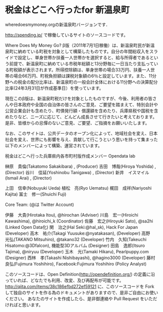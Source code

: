 # 税金はどこへ行ったfor 新温泉町

wheredoesmymoney.orgの新温泉町バージョンです．

http://spending.jp/ で稼働しているサイトのソースコードです。

Where Does My Money Go? β版（2011年7月1日稼働）は、新温泉町民が新温泉町に納めている町税を対象として構築したものです。自分の年間総収入をスライドで設定し、単身世帯か扶養一人世帯かを選択すると、給与所得者であるという前提で、新温泉町に納めている市税年総額と13分野毎に一日当たり支払っている町税額が表示されます。所得控除額は、単身世帯の場合33万円、扶養一人世帯の場合66万円、町税負担額は課税対象額の6％と設定しています。また、11分野への税金の配分比率は、新温泉町の一般会計全体における11分野への決算配分比率(24年3月31日が作成基準日）を使っています。

現在このβ版は、新温泉町税だけを対象としたものですが、今後、利用者の皆さんや日本政府や全国の自治体の皆さんのご意見、ご要望を踏まえて、特別会計や公営企業会計も含めたり、町債発行額・償還額を含めたり、兵庫県税や国税を含めたりなど、ニーズに応じて、どんどん成長させて行きたいと考えております。是非、皆様からの忌憚のないご意見、ご要望、ご指摘をお願いいたします。

なお、このサイトは、公共データのオープン化によって、地域社会を変え、日本社会を変え、世界にも影響を与え、貢献して行こうという思いを持って集まった以下のメンバーによって構築、運営されています。

税金はどこへ行った兵庫県内各市町村版作成メンバー
Opendata lab

榊原　貴倫(Takatomo Sakakibara)  , (Producer)
吉田　博哉(Hiroya Yoshida) , (Director)
谷川　佳延(Yoshinobu Tanigawa) , (Director)
新井　イスマイル(Ismail Arai) , (Director)

上田　信幸(Nobuyuki Ueda)
植松　亮(Ryo Uematsu)
梶田　成祥(Nariyoshi Kajita)
冨士　修一(Shuichi Fuji)

Core Team: (@は Twitter Account)

伊藤　大貴(Hirotaka Itou), @hirochan (Adviser)
川島　宏一(Hiroichi Kawashima), @hiroichi_k (Coordinator)
佐藤　宏之(Hiroyuki Sato), @sa2hi (Linked Open Data化)
関　治之(Hal Seki:@hal_sk), Hack For Japan (Developer)
高木　祐介(Takagi Yuusuke:@nyatakasan), (Developer)
高野　光弘(TAKANO Mitsuhiro), @takano32 (Developer)
竹内　久知(Takeuchi Hisatomo:@3Dfalcon), 機能型3Dアルバム (Designer)
田島　逸郎(Itsuro Tajima), @niryuu (Developer)
玉木　光(Tamaki Hikaru), Pearlpuppy.com (Designer)
西林　孝(Takashi Nishibayashi), @hagino3000 (Developer)
藤村　良弘(Fujimura Yoshihiro), Facebook:Fujimura Yoshihiro (Policy Analyst)


このソースコードは、Open Definition(http://opendefinition.org/) の定義に沿っていれば、どなたでも利用、改変、及び再配布が可能です。
http://qiita.com/items/38c186efbd272ef59121
に、このソースコードを Fork して独自のサイトを作る為のドキュメントがありますので、是非ご自由にお使いください。
あなたのサイトを作成したら、是非御連絡や Pull Request をいただければと思います。
